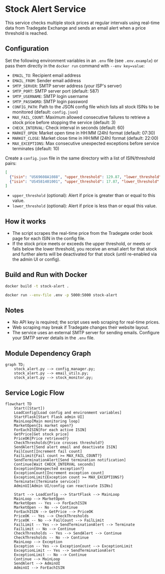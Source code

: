 # Stock Alert Service

This service checks multiple stock prices at regular intervals using real-time data from Tradegate Exchange and sends an email alert when a price threshold is reached.

## Configuration

Set the following environment variables in an `.env` file (see `.env.example`) or pass them directly in the `docker run` command with `--env key=value`:

- `EMAIL_TO`: Recipient email address
- `EMAIL_FROM`: Sender email address
- `SMTP_SERVER`: SMTP server address (your ISP's server)
- `SMTP_PORT`: SMTP server port (default: 587)
- `SMTP_USERNAME`: SMTP login username
- `SMTP_PASSWORD`: SMTP login password
- `CONFIG_PATH`: Path to the JSON config file which lists all stock ISINs to be monitored (default: `config.json`)
- `MAX_FAIL_COUNT`: Maximum allowed consecutive failures to retrieve a stock price before stopping the service (default: 3)
- `CHECK_INTERVAL`: Check interval in seconds (default: 60)
- `MARKET_OPEN`: Market open time in HH:MM (24h) format (default: 07:30)
- `MARKET_CLOSE`: Market close time in HH:MM (24h) format (default: 22:00)
- `MAX_EXCEPTIONS`: Max consecutive unexpected exceptions before service terminates (default: 10)

Create a `config.json` file in the same directory with a list of ISIN/threshold pairs:

```json
[
  {"isin": "US69608A1088", "upper_threshold": 129.87, "lower_threshold": 112.21},
  {"isin": "US4581401001", "upper_threshold": 17.87, "lower_threshold": 17.65}
]
```

- `upper_threshold` (optional): Alert if price is greater than or equal to this value.
- `lower_threshold` (optional): Alert if price is less than or equal this value.

## How it works

- The script scrapes the real-time price from the Tradegate order book page for each ISIN in the config file.
- If the stock price meets or exceeds the upper threshold, or meets or falls below the lower threshold, you receive an email alert for that stock and further alerts will be deactivated for that stock (until re-enabled via the admin UI or config).

## Build and Run with Docker

```bash
docker build -t stock-alert .

docker run --env-file .env -p 5000:5000 stock-alert
```

## Notes

- No API key is required; the script uses web scraping for real-time prices.
- Web scraping may break if Tradegate changes their website layout.
- The service uses an external SMTP server for sending emails. Configure your SMTP server details in the `.env` file.

## Module Dependency Graph

```mermaid
graph TD;
    stock_alert.py --> config_manager.py;
    stock_alert.py --> email_utils.py;
    stock_alert.py --> stock_monitor.py;
```

## Service Logic Flow

```mermaid
flowchart TD
    Start([Start])
    LoadConfig[Load config and environment variables]
    StartFlask[Start Flask admin UI]
    MainLoop[Main monitoring loop]
    MarketOpen{Is market open?}
    ForEachISIN[For each active ISIN]
    GetPrice[Get stock price]
    PriceOK{Price retrieved?}
    CheckThresholds{Price crosses threshold?}
    SendAlert[Send alert email and deactivate ISIN]
    FailCount[Increment fail count]
    FailLimit{Fail count >= MAX_FAIL_COUNT?}
    SendTerminationAlert[Send termination notification]
    Continue[Wait CHECK_INTERVAL seconds]
    Exception{Unexpected exception?}
    ExceptionCount[Increment exception count]
    ExceptionLimit{Exception count >= MAX_EXCEPTIONS?}
    Terminate([Terminate service])
    AdminUI[Admin UI/config can reactivate ISINs]

    Start --> LoadConfig --> StartFlask --> MainLoop
    MainLoop --> MarketOpen
    MarketOpen -- Yes --> ForEachISIN
    MarketOpen -- No --> Continue
    ForEachISIN --> GetPrice --> PriceOK
    PriceOK -- Yes --> CheckThresholds
    PriceOK -- No --> FailCount --> FailLimit
    FailLimit -- Yes --> SendTerminationAlert --> Terminate
    FailLimit -- No --> Continue
    CheckThresholds -- Yes --> SendAlert --> Continue
    CheckThresholds -- No --> Continue
    MainLoop --> Exception
    Exception -- Yes --> ExceptionCount --> ExceptionLimit
    ExceptionLimit -- Yes --> SendTerminationAlert
    ExceptionLimit -- No --> Continue
    Continue --> MainLoop
    SendAlert --> AdminUI
    AdminUI --> ForEachISIN
```
